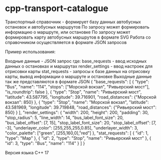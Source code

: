 # cpp-transport-catalogue
Транспортный справочник - формирует базу данных автобусных остановок и автобусных маршрутов
По запросу может формировать информацию о маршруте, или остановке
По запросу может формировать карту автобусных маршрутов в формате SVG
Работа со справочником осуществляется в формате JSON запросов

Пример использования:

Входные данные - JSON запрос где:
    base_requests - ввод исходных данных о остановках и маршрутах
    render_settings - ввод настроек для отрисовки карты
    stat_requests - запросы к базе данных на отрисовку карты, вывод информации о маршруте и остановке
    Выходные данные так же представляются в формате JSON
{
    "base_requests": [
      {
        "type": "Bus",
        "name": "114",
        "stops": ["Морской вокзал", "Ривьерский мост"],
        "is_roundtrip": false
      },
      {
        "type": "Stop",
        "name": "Ривьерский мост",
        "latitude": 43.587795,
        "longitude": 39.716901,
        "road_distances": {"Морской вокзал": 850}
      },
      {
        "type": "Stop",
        "name": "Морской вокзал",
        "latitude": 43.581969,
        "longitude": 39.719848,
        "road_distances": {"Ривьерский мост": 850}
      }
    ],
    "render_settings": {
      "width": 200,
      "height": 200,
      "padding": 30,
      "stop_radius": 5,
      "line_width": 14,
      "bus_label_font_size": 20,
      "bus_label_offset": [7, 15],
      "stop_label_font_size": 20,
      "stop_label_offset": [7, -3],
      "underlayer_color": [255,255,255,0.85],
      "underlayer_width": 3,
      "color_palette": ["green", [255,160,0],"red"]
    },
    "stat_requests": [
      { "id": 1, "type": "Map" },
      { "id": 2, "type": "Stop", "name": "Ривьерский мост" },
      { "id": 3, "type": "Bus", "name": "114" }
    ]
  }
  
  
  Версия языка C++ 17
